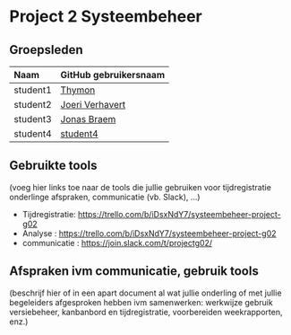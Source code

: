 # Project 2 Systeembeheer

## Groepsleden

| Naam     | GitHub gebruikersnaam                   |
| :---     | :---                                    |
| student1 | [Thymon](https://github.com/Thymon) |
| student2 | [Joeri Verhavert](https://github.com/joeriverhavert) |
| student3 | [Jonas Braem](https://github.com/Braem53402) |
| student4 | [student4](https://github.com/student4) |

## Gebruikte tools

(voeg hier links toe naar de tools die jullie gebruiken voor tijdregistratie onderlinge afspraken, communicatie (vb. Slack), ...)

* Tijdregistratie: https://trello.com/b/iDsxNdY7/systeembeheer-project-g02
* Analyse : https://trello.com/b/iDsxNdY7/systeembeheer-project-g02
* communicatie : https://join.slack.com/t/projectg02/

## Afspraken ivm communicatie, gebruik tools

(beschrijf hier of in een apart document al wat jullie onderling of met jullie begeleiders afgesproken hebben ivm samenwerken: werkwijze gebruik versiebeheer, kanbanbord en tijdregistratie, voorbereiden weekrapporten, enz.)
